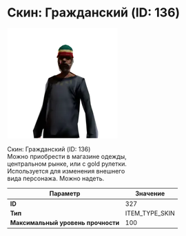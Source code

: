 # Скин: Гражданский (ID: 136)

![Item Image](../img/327.webp?raw=true)

Скин: Гражданский (ID: 136)<br>Можно приобрести в магазине одежды,<br>центральном рынке, или с gold рулетки.<br>Используется для изменения внешнего<br>вида персонажа. Можно надеть.


| Параметр | Значение |
|----------|----------|
| **ID** | 327 |
| **Тип** | ITEM_TYPE_SKIN |
| **Максимальный уровень прочности** | 100 |

